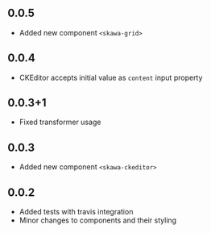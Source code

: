 ## 0.0.5

- Added new component `<skawa-grid>`


## 0.0.4

- CKEditor accepts initial value as `content` input property

## 0.0.3+1

- Fixed transformer usage

## 0.0.3

- Added new component `<skawa-ckeditor>`

## 0.0.2

- Added tests with travis integration
- Minor changes to components and their styling
